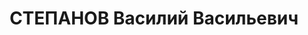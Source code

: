 ---
title: СТЕПАНОВ Василий Васильевич
description: 'Род. в 1895, член ВКП(б). Проживал: г. Оренбург. Председатель облисполкома

  Приговор: ВК ВС СССР, 28.01.1938 – ВМН.

  Реабилитирован март 1957'
---
